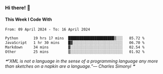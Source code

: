 ### Hi there! 👋

#### This Week I Code With
<!--START_SECTION:waka-->

```txt
From: 09 April 2024 - To: 16 April 2024

Python       19 hrs 17 mins  █████████████████████▒░░░   85.72 %
JavaScript   1 hr 30 mins    █▓░░░░░░░░░░░░░░░░░░░░░░░   06.70 %
Markdown     34 mins         ▓░░░░░░░░░░░░░░░░░░░░░░░░   02.54 %
Other        25 mins         ▒░░░░░░░░░░░░░░░░░░░░░░░░   01.92 %
```

<!--END_SECTION:waka-->

<!--STARTS_HERE_QUOTE_README-->
<i>❝“XML is not a language in the sense of a programming language any more than sketches on a napkin are a language.”— Charles Simonyi   ❞</i>
<!--ENDS_HERE_QUOTE_README-->
